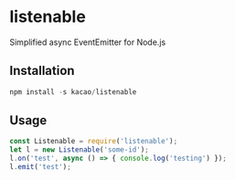 # listenable
Simplified async EventEmitter for Node.js

Installation
------
```javascript
npm install -s kacao/listenable
```

Usage
------
```javascript
const Listenable = require('listenable');
let l = new Listenable('some-id');
l.on('test', async () => { console.log('testing') });
l.emit('test');
```
